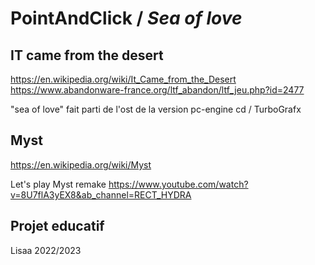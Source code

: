 # PointAndClick / *Sea of love*

## IT came from the desert
https://en.wikipedia.org/wiki/It_Came_from_the_Desert
https://www.abandonware-france.org/ltf_abandon/ltf_jeu.php?id=2477

"sea of love" fait parti de l'ost de la version pc-engine cd / TurboGrafx

## Myst
https://en.wikipedia.org/wiki/Myst

Let's play Myst remake
https://www.youtube.com/watch?v=8U7flA3yEX8&ab_channel=RECT_HYDRA

## Projet educatif
Lisaa 2022/2023

